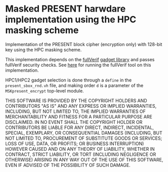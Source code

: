 # Masked PRESENT harwdare implementation using the HPC masking scheme

Implementation of the PRESENT block cipher (encryption only) with 128-bit key
using the HPC masking scheme.

This implementation depends on the
[fullVerif](https://github.com/cassiersg/fullverif) [gadget library](https://github.com/cassiersg/fullverif/tree/be5771390221df5af7843ad1dcacb2d70705d8dd/lib_v)
and passes fullVerif security checks.
See [here](https://github.com/cassiersg/fullverif#usage) for running the fullVerif tool on this implementation.

HPC1/HPC2 gadget selection is done through a `define` in the `present_sbox_rnd.vh` file, and making order `d` is a parameter of the `MSKpresent_encrypt` top-level module.


THIS SOFTWARE IS PROVIDED BY THE COPYRIGHT HOLDERS AND CONTRIBUTORS "AS IS" AND ANY EXPRESS OR IMPLIED WARRANTIES, INCLUDING, BUT NOT LIMITED TO, THE IMPLIED WARRANTIES OF MERCHANTABILITY AND FITNESS FOR A PARTICULAR PURPOSE ARE DISCLAIMED. IN NO EVENT SHALL THE COPYRIGHT HOLDER OR CONTRIBUTORS BE LIABLE FOR ANY DIRECT, INDIRECT, INCIDENTAL, SPECIAL, EXEMPLARY, OR CONSEQUENTIAL DAMAGES (INCLUDING, BUT NOT LIMITED TO, PROCUREMENT OF SUBSTITUTE GOODS OR SERVICES; LOSS OF USE, DATA, OR PROFITS; OR BUSINESS INTERRUPTION) HOWEVER CAUSED AND ON ANY THEORY OF LIABILITY, WHETHER IN CONTRACT, STRICT LIABILITY, OR TORT (INCLUDING NEGLIGENCE OR OTHERWISE) ARISING IN ANY WAY OUT OF THE USE OF THIS SOFTWARE, EVEN IF ADVISED OF THE POSSIBILITY OF SUCH DAMAGE.
